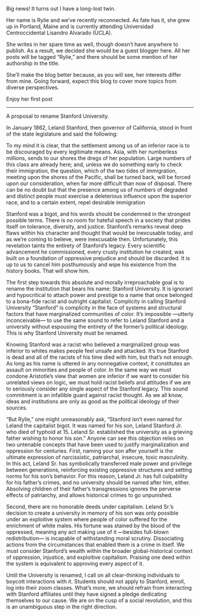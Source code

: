 Big news! It turns out I have a long-lost twin. 

Her name is Rylie and we’ve recently reconnected. As fate has it, she grew up in Portland, Maine and is currently attending Universidad Centroccidental Lisandro Alvarado (UCLA). 

She writes in her spare time as well, though doesn’t have anywhere to publish. As a result, we decided she would be a guest blogger here. All her posts will be tagged “Rylie,” and there should be some mention of her authorship in the title. 

She’ll make the blog better because, as you will see, her interests differ from mine. Going forward, expect this blog to cover more topics from diverse perspectives. 

Enjoy her first post 

--- 

A proposal to rename Stanford University. 

In January 1862, Leland Stanford, then governor of California, stood in front of the state legislature and said the following: 

To my mind it is clear, that the settlement among us of an inferior race is to be discouraged by every legitimate means. Asia, with her numberless millions, sends to our shores the dregs of her population. Large numbers of this class are already here; and, unless we do something early to check their immigration, the question, which of the two tides of immigration, meeting upon the shores of the Pacific, shall be turned back, will be forced upon our consideration, when far more difficult than now of disposal. There can be no doubt but that the presence among us of numbers of degraded and distinct people must exercise a deleterious influence upon the superior race, and to a certain extent, repel desirable immigration

Stanford was a bigot, and his words should be condemned in the strongest possible terms. There is no room for hateful speech in a society that prides itself on tolerance, diversity, and justice. Stanford’s remarks reveal deep flaws within his character and thought that would be inexcusable today, and as we’re coming to believe, were inexcusable then. Unfortunately, this revelation taints the entirety of Stanford’s legacy. Every scientific advancement he commissioned, every crusty institution he created, was built on a foundation of oppressive prejudice and should be discarded. It is up to us to cancel him posthumously and wipe his existence from the history books. That will show him. 

The first step towards this absolute and morally irreproachable goal is to rename the institution that bears his name: Stanford University. It is ignorant and hypocritical to attach power and prestige to a name that once belonged to a bona-fide racist and outright capitalist. Complicity in calling Stanford University “Stanford” is complicity in the face of systems and structural factors that have marginalized communities of color. It’s impossible —utterly inconceivable— to use the same sound to refer to Leland Stanford and a university without espousing the entirety of the former’s political ideology. This is why Stanford University must be renamed. 

Knowing Stanford was a racist who believed a marginalized group was inferior to whites makes people feel unsafe and attacked. It’s true Stanford is dead and all of the racists of his time died with him, but that’s not enough. As long as his name is uttered in any nonnegative context, it constitutes an assault on minorities and people of color. In the same way we must condone Aristotle’s view that women are inferior if we want to consider his unrelated views on logic, we must hold racist beliefs and attitudes if we are to seriously consider any single aspect of the Stanford legacy. This sound commitment is an infallible guard against racist thought. As we all know, ideas and institutions are only as good as the political ideology of their sources. 

“But Rylie,” one might unreasonably ask, “Stanford isn’t even named for Leland the capitalist bigot. It was named for his son, Leland Stanford Jr. who died of typhoid at 15. Leland Sr. established the university as a grieving father wishing to honor his son.” Anyone can see this objection relies on two untenable concepts that have been used to justify marginalization and oppression for centuries. First, naming your son after yourself is the ultimate expression of narcissistic, patriarchal, insecure, toxic masculinity. In this act, Leland Sr. has symbolically transferred male power and privilege between generations, reinforcing existing oppressive structures and setting norms for his son’s behavior. For this reason, Leland Jr. has full culpability for his father’s crimes, and no university should be named after him, either. Absolving children of their father’s transgressions ignores the perverse effects of patriarchy, and allows historical crimes to go unpunished. 

Second, there are no honorable deeds under capitalism. Leland Sr.’s decision to create a university in memory of his son was only possible under an exploitive system where people of color suffered for the enrichment of white males. His fortune was stained by the blood of the oppressed, meaning any act making use of it —besides full-blown redistribution— is incapable of withstanding moral scrutiny. Dissociating actions from the circumstances that enabled them is a crime in itself. We must consider Stanford’s wealth within the broader global-historical context of oppression, injustice, and exploitive capitalism. Praising one deed within the system is equivalent to approving every aspect of it. 

Until the University is renamed, I call on all clear-thinking individuals to boycott interactions with it. Students should not apply to Stanford, enroll, log into their zoom classes. What’s more, we should refrain from interacting with Stanford affiliates until they have signed a pledge dedicating themselves to our cause. We are on the cusp of a social revolution, and this is an unambiguous step in the right direction. 
